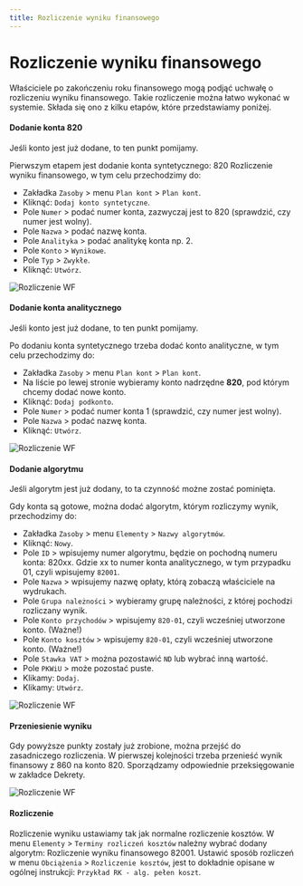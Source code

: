 ```yaml
---
title: Rozliczenie wyniku finansowego
---
```


# Rozliczenie wyniku finansowego

Właściciele po zakończeniu roku finansowego mogą podjąć uchwałę o rozliczeniu wyniku finansowego. Takie rozliczenie można łatwo wykonać w systemie. Składa się ono z kilku etapów, które przedstawiamy poniżej.

#### Dodanie konta 820

Jeśli konto jest już dodane, to ten punkt pomijamy.

Pierwszym etapem jest dodanie konta syntetycznego: 820 Rozliczenie wyniku finansowego, w tym celu przechodzimy do:

- Zakładka `Zasoby` > menu `Plan kont` > `Plan kont`.
- Kliknąć: `Dodaj konto syntetyczne`.
- Pole `Numer` > podać numer konta, zazwyczaj jest to 820 (sprawdzić, czy numer jest wolny).
- Pole `Nazwa` > podać nazwę konta.
- Pole `Analityka` > podać analitykę konta np. 2.
- Pole `Konto` > `Wynikowe`.
- Pole `Typ` > `Zwykłe`.
- Kliknąć: `Utwórz`.

![Rozliczenie WF](rkwf1.gif)

#### Dodanie konta analitycznego

Jeśli konto jest już dodane, to ten punkt pomijamy.

Po dodaniu konta syntetycznego trzeba dodać konto analityczne, w tym celu przechodzimy do:

- Zakładka `Zasoby` > menu `Plan kont` > `Plan kont`.
- Na liście po lewej stronie wybieramy konto nadrzędne **820**, pod którym chcemy dodać nowe konto.
- Kliknąć: `Dodaj podkonto`.
- Pole `Numer` > podać numer konta 1 (sprawdzić, czy numer jest wolny).
- Pole `Nazwa` > podać nazwę konta.
- Kliknąć: `Utwórz`.

![Rozliczenie WF](rkwf2.gif)

#### Dodanie algorytmu

Jeśli algorytm jest już dodany, to ta czynność możne zostać pominięta.

Gdy konta są gotowe, można dodać algorytm, którym rozliczymy wynik, przechodzimy do:

- Zakładka `Zasoby` > menu `Elementy` > `Nazwy algorytmów`.
- Kliknąć: `Nowy`.
- Pole `ID` > wpisujemy numer algorytmu, będzie on pochodną numeru konta: 820xx. Gdzie xx to numer konta analitycznego, w tym przypadku 01, czyli wpisujemy `82001`.
- Pole `Nazwa` > wpisujemy nazwę opłaty, którą zobaczą właściciele na wydrukach.
- Pole `Grupa należności` > wybieramy grupę należności, z której pochodzi rozliczany wynik.
- Pole `Konto przychodów` > wpisujemy `820-01`, czyli wcześniej utworzone konto. (Ważne!)
- Pole `Konto kosztów` > wpisujemy `820-01`, czyli wcześniej utworzone konto. (Ważne!)
- Pole `Stawka VAT` > można pozostawić `ND` lub wybrać inną wartość.
- Pole `PKWiU` > może pozostać puste.
- Klikamy: `Dodaj`.
- Klikamy: `Utwórz`.

![Rozliczenie WF](rkwf3.gif)

#### Przeniesienie wyniku

Gdy powyższe punkty zostały już zrobione, można przejść do zasadniczego rozliczenia. W pierwszej kolejności trzeba przenieść wynik finansowy z 860 na konto 820. Sporządzamy odpowiednie przeksięgowanie w zakładce Dekrety.

![Rozliczenie WF](rkwf4.gif)

#### Rozliczenie

Rozliczenie wyniku ustawiamy tak jak normalne rozliczenie kosztów. W menu `Elementy` > `Terminy rozliczeń kosztów` należny wybrać dodany algorytm: Rozliczenie wyniku finansowego 82001. Ustawić sposób rozliczeń w menu `Obciążenia` > `Rozliczenie kosztów`, jest to dokładnie opisane w ogólnej instrukcji: `Przykład RK - alg. pełen koszt`.